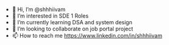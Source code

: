 - 👋 Hi, I’m @shhhiivam
- 👀 I’m interested in SDE 1 Roles
- 🌱 I’m currently learning DSA and system design 
- 💞️ I’m looking to collaborate on job portal project
- 📫 How to reach me
     https://www.linkedin.com/in/shhhiivam

<!---
shhhiivam/shhhiivam is a ✨ special ✨ repository because its `README.md` (this file) appears on your GitHub profile.
You can click the Preview link to take a look at your changes.
--->
